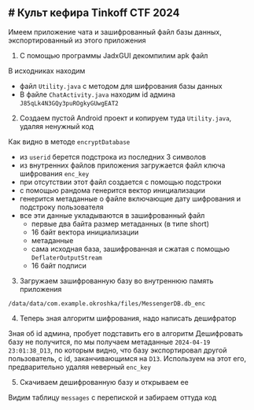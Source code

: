 
## # Культ кефира Tinkoff CTF 2024

Имеем приложение чата и зашифрованный файл базы данных, экспортированный из этого приложения

1) С помощью программы JadxGUI декомпилим apk файл

В исходниках находим 
- файл `Utility.java` с методом для шифрования базы данных
- В файле `ChatActivity.java` находим id админа `J85qLk4N3GQy3puROgkyGUwgEAT2`

2) Создаем пустой Android проект и копируем туда `Utility.java`, удаляя ненужный код

Как видно в методе `encryptDatabase`
- из `userid` берется подстрока из последних 3 символов
- из внутренних файлов приложения загружается файл ключа шифрования `enc_key`
- при отсутствии этот файл создается с помощью подстроки
- с помощью рандома генерится вектор инициализации
- генерится метаданные о файле включающие дату шифрования и подстроку пользователя
- все эти данные укладываются в зашифрованный файл
  - первые два байта размер метаданных (в типе short)
  - 16 байт вектора инициализации
  - метаданные
  - сама исходная база, зашифрованная и сжатая с помощью `DeflaterOutputStream`
  - 16 байт подписи

3) Загружаем зашифрованную базу во внутреннюю память приложения

`/data/data/com.example.okroshka/files/MessengerDB.db_enc`

4) Теперь зная алгоритм шифрования, надо написать дешифратор

Зная об id админа, пробует подставить его в алгоритм
Дешифровать базу не получится, по мы получаем метаданные `2024-04-19 23:01:38_D13`, по которым видно, что базу экспортировал другой пользователь, с id, заканчивающимся на `D13`. Используем на этот его, предварительно удаляя неверный `enc_key`

5) Скачиваем дешифрованную базу и открываем ее

Видим таблицу `messages` с перепиской и забираем оттуда код